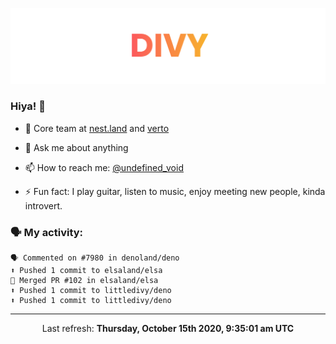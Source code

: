
![](https://github.com/divy-work/divy-work/raw/master/assets/divy.png)

### Hiya! 👋

- 🔭 Core team at [nest.land](https://github.com/nestdotland/nest.land) and [verto](https://github.com/useverto/verto)

- 💬 Ask me about anything

- 📫 How to reach me: [@undefined_void](https://instagram.com/divy.exe)

- ⚡ Fun fact: I play guitar, listen to music, enjoy meeting new people, kinda introvert.

### 🗣 My activity:

```
🗣 Commented on #7980 in denoland/deno
⬆️ Pushed 1 commit to elsaland/elsa
🎉 Merged PR #102 in elsaland/elsa
⬆️ Pushed 1 commit to littledivy/deno
⬆️ Pushed 1 commit to littledivy/deno
```

------------
<p align="center">Last refresh: <b>Thursday, October 15th 2020, 9:35:01 am UTC</b></p>
